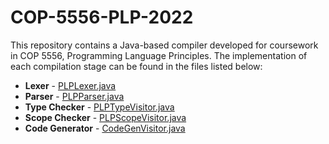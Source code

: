 # COP-5556-PLP-2022

This repository contains a Java-based compiler developed for coursework in COP 5556, Programming Language Principles.  The implementation of each compilation stage can be found in the files listed below:

- **Lexer** -  [PLPLexer.java](https://github.com/pypalkar23/COP-5556-PLP-2022/blob/main/src/edu/ufl/cise/plpfa22/implementations/PLPLexer.java)
- **Parser** - [PLPParser.java](https://github.com/pypalkar23/COP-5556-PLP-2022/blob/main/src/edu/ufl/cise/plpfa22/implementations/PLPParser.java)
- **Type Checker** -  [PLPTypeVisitor.java](https://github.com/pypalkar23/COP-5556-PLP-2022/blob/main/src/edu/ufl/cise/plpfa22/implementations/PLPTypeVisitor.java)
- **Scope Checker** - [PLPScopeVisitor.java](https://github.com/pypalkar23/COP-5556-PLP-2022/blob/main/src/edu/ufl/cise/plpfa22/implementations/PLPScopeVisitor.java)
- **Code Generator** - [CodeGenVisitor.java](https://github.com/pypalkar23/COP-5556-PLP-2022/blob/main/src/edu/ufl/cise/plpfa22/implementations/CodeGenVisitor.java)
